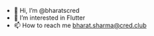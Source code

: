 - 👋 Hi, I’m @bharatscred
- 👀 I’m interested in Flutter
- 📫 How to reach me bharat.sharma@cred.club

<!---
bharatscred/bharatscred is a ✨ special ✨ repository because its `README.md` (this file) appears on your GitHub profile.
You can click the Preview link to take a look at your changes.
--->
